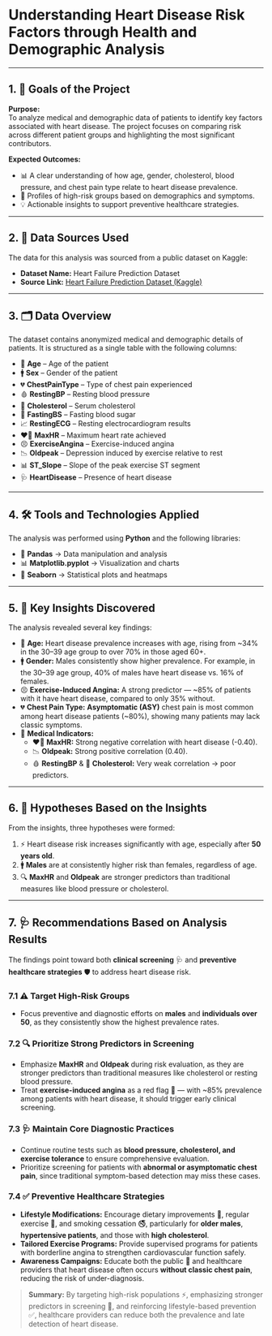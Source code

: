 # Understanding Heart Disease Risk Factors through Health and Demographic Analysis

---

## 1. 🎯 Goals of the Project
**Purpose:**  
To analyze medical and demographic data of patients to identify key factors associated with heart disease. The project focuses on comparing risk across different patient groups and highlighting the most significant contributors.

**Expected Outcomes:**  
- 📊 A clear understanding of how age, gender, cholesterol, blood pressure, and chest pain type relate to heart disease prevalence.  
- 👥 Profiles of high-risk groups based on demographics and symptoms.  
- 💡 Actionable insights to support preventive healthcare strategies.  

---

## 2. 📂 Data Sources Used
The data for this analysis was sourced from a public dataset on Kaggle:  

- **Dataset Name:** Heart Failure Prediction Dataset  
- **Source Link:** [Heart Failure Prediction Dataset (Kaggle)](https://www.kaggle.com/datasets/fedesoriano/heart-failure-prediction)  

---

## 3. 🗂️ Data Overview
The dataset contains anonymized medical and demographic details of patients. It is structured as a single table with the following columns:  

- 👵 **Age** – Age of the patient  
- 🚹 **Sex** – Gender of the patient  
- 💔 **ChestPainType** – Type of chest pain experienced  
- 🩸 **RestingBP** – Resting blood pressure  
- 🧪 **Cholesterol** – Serum cholesterol  
- 🍬 **FastingBS** – Fasting blood sugar  
- 📈 **RestingECG** – Resting electrocardiogram results  
- ❤️‍🔥 **MaxHR** – Maximum heart rate achieved  
- 😣 **ExerciseAngina** – Exercise-induced angina  
- 📉 **Oldpeak** – Depression induced by exercise relative to rest  
- 📊 **ST_Slope** – Slope of the peak exercise ST segment  
- 🩺 **HeartDisease** – Presence of heart disease  

---

## 4. 🛠️ Tools and Technologies Applied
The analysis was performed using **Python** and the following libraries:  
- 🐼 **Pandas** → Data manipulation and analysis  
- 📊 **Matplotlib.pyplot** → Visualization and charts  
- 🌈 **Seaborn** → Statistical plots and heatmaps  

---

## 5. 🔑 Key Insights Discovered
The analysis revealed several key findings:  

- 👵 **Age:** Heart disease prevalence increases with age, rising from ~34% in the 30–39 age group to over 70% in those aged 60+.  
- 🚹 **Gender:** Males consistently show higher prevalence. For example, in the 30–39 age group, 40% of males have heart disease vs. 16% of females.  
- 😣 **Exercise-Induced Angina:** A strong predictor — ~85% of patients with it have heart disease, compared to only 35% without.  
- 💔 **Chest Pain Type:** **Asymptomatic (ASY)** chest pain is most common among heart disease patients (~80%), showing many patients may lack classic symptoms.  
- 🧾 **Medical Indicators:**  
  - ❤️‍🔥 **MaxHR:** Strong negative correlation with heart disease (-0.40).  
  - 📉 **Oldpeak:** Strong positive correlation (0.40).  
  - 🩸 **RestingBP** & 🧪 **Cholesterol:** Very weak correlation → poor predictors.  

---

## 6. 🧪 Hypotheses Based on the Insights
From the insights, three hypotheses were formed:  

1. ⚡ Heart disease risk increases significantly with age, especially after **50 years old**.  
2. 🚹 **Males** are at consistently higher risk than females, regardless of age.  
3. 🔍 **MaxHR** and **Oldpeak** are stronger predictors than traditional measures like blood pressure or cholesterol.  

---

## 7. 🩺 Recommendations Based on Analysis Results

The findings point toward both **clinical screening** 🩺 and **preventive healthcare strategies** 🛡️ to address heart disease risk.

### 7.1 ⚠️ Target High-Risk Groups
- Focus preventive and diagnostic efforts on **males** and **individuals over 50**, as they consistently show the highest prevalence rates.

### 7.2 🔍 Prioritize Strong Predictors in Screening
- Emphasize **MaxHR** and **Oldpeak** during risk evaluation, as they are stronger predictors than traditional measures like cholesterol or resting blood pressure.  
- Treat **exercise-induced angina** as a red flag 🚨 — with ~85% prevalence among patients with heart disease, it should trigger early clinical screening.

### 7.3 🩺 Maintain Core Diagnostic Practices
- Continue routine tests such as **blood pressure, cholesterol, and exercise tolerance** to ensure comprehensive evaluation.  
- Prioritize screening for patients with **abnormal or asymptomatic chest pain**, since traditional symptom-based detection may miss these cases.

### 7.4 ✅ Preventive Healthcare Strategies
- **Lifestyle Modifications:** Encourage dietary improvements 🥗, regular exercise 🏃, and smoking cessation 🚭, particularly for **older males**, **hypertensive patients**, and those with **high cholesterol**.  
- **Tailored Exercise Programs:** Provide supervised programs for patients with borderline angina to strengthen cardiovascular function safely.  
- **Awareness Campaigns:** Educate both the public 📢 and healthcare providers that heart disease often occurs **without classic chest pain**, reducing the risk of under-diagnosis.

> **Summary:** By targeting high-risk populations ⚡, emphasizing stronger predictors in screening 🔎, and reinforcing lifestyle-based prevention ✅, healthcare providers can reduce both the prevalence and late detection of heart disease.
